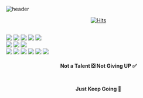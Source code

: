 ![header](https://capsule-render.vercel.app/api?type=slice&color=gradient&customColorList=1&height=270&text=DCherish&fontAlignY=80&fontSize=70&desc=iOS%20Developer&descSize=25&descAlignY=95&animation=twinkling)

<div align="center">

[![Hits](https://hits.seeyoufarm.com/api/count/incr/badge.svg?url=https%3A%2F%2Fgithub.com%2Fdcherish&count_bg=%23979797&title_bg=%23595858&icon=&icon_color=%23E7E7E7&title=hits&edge_flat=false)](https://hits.seeyoufarm.com)  

</div>

<br>

<img src="https://img.shields.io/badge/iOS-000000?&style=for-the-badge&logo=ios&logoColor=white" />
<img src="https://img.shields.io/badge/swift-F05138?&style=for-the-badge&logo=swift&logoColor=white" />
<img src="https://img.shields.io/badge/xcode-147EFB?&style=for-the-badge&logo=xcode&logoColor=white" />
<img src="https://img.shields.io/badge/c++-00599C?&style=for-the-badge&logo=c++&logoColor=white" />
<img src="https://img.shields.io/badge/visual%20studio%20code-007ACC?&style=for-the-badge&logo=visual%20studio%20code&logoColor=white" />
<br>
<img src="https://img.shields.io/badge/android-3DDC84?&style=for-the-badge&logo=android&logoColor=white" />
<img src="https://img.shields.io/badge/kotlin-7F52FF?&style=for-the-badge&logo=kotlin&logoColor=white" />
<img src="https://img.shields.io/badge/android%20studio-3DDC84?&style=for-the-badge&logo=android%20&logoColor=white" />
<br>
<img src="https://img.shields.io/badge/java-007396?&style=for-the-badge&logo=java&logoColor=white" />
<img src="https://img.shields.io/badge/intellij%20idea-000000?&style=for-the-badge&logo=intellij%20idea&logoColor=white" />
<img src="https://img.shields.io/badge/python-3776AB?&style=for-the-badge&logo=python&logoColor=white" />
<img src="https://img.shields.io/badge/pycharm-000000?&style=for-the-badge&logo=pycharm&logoColor=white" />
<img src="https://img.shields.io/badge/tensorflow-FF6F00?&style=for-the-badge&logo=tensorflow&logoColor=white" />
<img src="https://img.shields.io/badge/jupyter%20notebook-F37626?&style=for-the-badge&logo=jupyter&logoColor=white" />

<h4 align="center">

Not a Talent ❎ Not Giving UP ✅  

<br>

Just Keep Going 🤙

</h4>